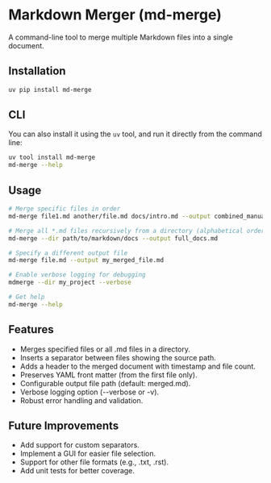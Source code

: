 # Markdown Merger (md-merge)

A command-line tool to merge multiple Markdown files into a single document.

## Installation

```bash
uv pip install md-merge
```
## CLI
You can also install it using the `uv` tool, and run it directly from the command line:
```bash
uv tool install md-merge
md-merge --help
```

## Usage

```bash
# Merge specific files in order
md-merge file1.md another/file.md docs/intro.md --output combined_manual.md

# Merge all *.md files recursively from a directory (alphabetical order)
md-merge --dir path/to/markdown/docs --output full_docs.md

# Specify a different output file
md-merge file.md --output my_merged_file.md

# Enable verbose logging for debugging
mdmerge --dir my_project --verbose

# Get help
md-merge --help
```

## Features
- Merges specified files or all .md files in a directory.
- Inserts a separator between files showing the source path.
- Adds a header to the merged document with timestamp and file count.
- Preserves YAML front matter (from the first file only).
- Configurable output file path (default: merged.md).
- Verbose logging option (--verbose or -v).
- Robust error handling and validation.


## Future Improvements
- Add support for custom separators.
- Implement a GUI for easier file selection.
- Support for other file formats (e.g., .txt, .rst).
- Add unit tests for better coverage.
